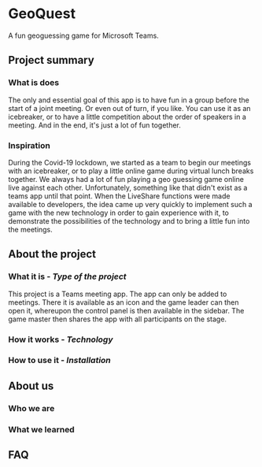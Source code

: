 # GeoQuest

A fun geoguessing game for Microsoft Teams.

##  Project summary

### What is does
The only and essential goal of this app is to have fun in a group before the start of a joint meeting. Or even out of turn, if you like.
You can use it as an icebreaker, or to have a little competition about the order of speakers in a meeting. And in the end, it's just a lot of fun together.

### Inspiration
During the Covid-19 lockdown, we started as a team to begin our meetings with an icebreaker, or to play a little online game during virtual lunch breaks together. We always had a lot of fun playing a geo guessing game online live against each other. Unfortunately, something like that didn't exist as a teams app until that point.
When the LiveShare functions were made available to developers, the idea came up very quickly to implement such a game with the new technology in order to gain experience with it, to demonstrate the possibilities of the technology and to bring a little fun into the meetings.

## About the project

### What it is - _Type of the project_
This project is a Teams meeting app. The app can only be added to meetings. There it is available as an icon and the game leader can then open it, whereupon the control panel is then available in the sidebar. The game master then shares the app with all participants on the stage.

### How it works - _Technology_

### How to use it - _Installation_


## About us

### Who we are

### What we learned


## FAQ